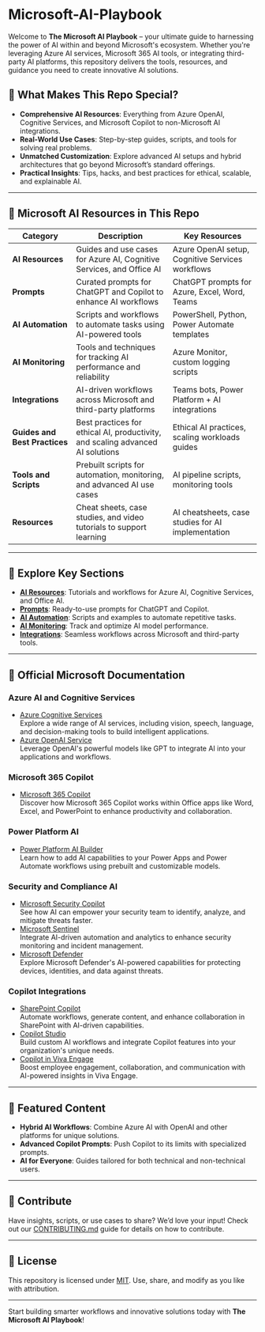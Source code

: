 # Microsoft-AI-Playbook


Welcome to **The Microsoft AI Playbook** – your ultimate guide to harnessing the power of AI within and beyond Microsoft's ecosystem. Whether you're leveraging Azure AI services, Microsoft 365 AI tools, or integrating third-party AI platforms, this repository delivers the tools, resources, and guidance you need to create innovative AI solutions.

## 🚀 What Makes This Repo Special?

- **Comprehensive AI Resources**: Everything from Azure OpenAI, Cognitive Services, and Microsoft Copilot to non-Microsoft AI integrations.
- **Real-World Use Cases**: Step-by-step guides, scripts, and tools for solving real problems.
- **Unmatched Customization**: Explore advanced AI setups and hybrid architectures that go beyond Microsoft’s standard offerings.
- **Practical Insights**: Tips, hacks, and best practices for ethical, scalable, and explainable AI.

---

## 📂 Microsoft AI Resources in This Repo

| **Category**                | **Description**                                                                 | **Key Resources**                                     |
|-----------------------------|---------------------------------------------------------------------------------|-----------------------------------------------------|
| **AI Resources**            | Guides and use cases for Azure AI, Cognitive Services, and Office AI            | Azure OpenAI setup, Cognitive Services workflows    |
| **Prompts**                 | Curated prompts for ChatGPT and Copilot to enhance AI workflows                 | ChatGPT prompts for Azure, Excel, Word, Teams       |
| **AI Automation**           | Scripts and workflows to automate tasks using AI-powered tools                  | PowerShell, Python, Power Automate templates        |
| **AI Monitoring**           | Tools and techniques for tracking AI performance and reliability                | Azure Monitor, custom logging scripts               |
| **Integrations**            | AI-driven workflows across Microsoft and third-party platforms                  | Teams bots, Power Platform + AI integrations        |
| **Guides and Best Practices**| Best practices for ethical AI, productivity, and scaling advanced AI solutions | Ethical AI practices, scaling workloads guides      |
| **Tools and Scripts**       | Prebuilt scripts for automation, monitoring, and advanced AI use cases          | AI pipeline scripts, monitoring tools               |
| **Resources**               | Cheat sheets, case studies, and video tutorials to support learning             | AI cheatsheets, case studies for AI implementation  |

---

## 🔗 Explore Key Sections

- **[AI Resources](AI-Resources)**: Tutorials and workflows for Azure AI, Cognitive Services, and Office AI.
- **[Prompts](Prompts)**: Ready-to-use prompts for ChatGPT and Copilot.
- **[AI Automation](Tools-and-Scripts/AI-Automation)**: Scripts and examples to automate repetitive tasks.
- **[AI Monitoring](Tools-and-Scripts/AI-Monitoring)**: Track and optimize AI model performance.
- **[Integrations](Tools-and-Scripts/Integrations)**: Seamless workflows across Microsoft and third-party tools.

---

## 📘 Official Microsoft Documentation

### **Azure AI and Cognitive Services**
- [Azure Cognitive Services](https://learn.microsoft.com/en-us/azure/cognitive-services/)  
  Explore a wide range of AI services, including vision, speech, language, and decision-making tools to build intelligent applications.
- [Azure OpenAI Service](https://learn.microsoft.com/en-us/azure/cognitive-services/openai/)  
  Leverage OpenAI's powerful models like GPT to integrate AI into your applications and workflows.

### **Microsoft 365 Copilot**
- [Microsoft 365 Copilot](https://www.microsoft.com/en-us/microsoft-365/copilot)  
  Discover how Microsoft 365 Copilot works within Office apps like Word, Excel, and PowerPoint to enhance productivity and collaboration.

### **Power Platform AI**
- [Power Platform AI Builder](https://learn.microsoft.com/en-us/power-platform/ai-builder/)  
  Learn how to add AI capabilities to your Power Apps and Power Automate workflows using prebuilt and customizable models.

### **Security and Compliance AI**
- [Microsoft Security Copilot](https://www.microsoft.com/en-us/security/blog/2023/06/introducing-security-copilot/)  
  See how AI can empower your security team to identify, analyze, and mitigate threats faster.
- [Microsoft Sentinel](https://learn.microsoft.com/en-us/azure/sentinel/)  
  Integrate AI-driven automation and analytics to enhance security monitoring and incident management.
- [Microsoft Defender](https://learn.microsoft.com/en-us/microsoft-365/security/defender/overview?view=o365-worldwide)  
  Explore Microsoft Defender's AI-powered capabilities for protecting devices, identities, and data against threats.

### **Copilot Integrations**
- [SharePoint Copilot](https://learn.microsoft.com/en-us/microsoft-365/sharepoint/capacity-planning-for-office-apps?view=o365-worldwide)  
  Automate workflows, generate content, and enhance collaboration in SharePoint with AI-driven capabilities.
- [Copilot Studio](https://learn.microsoft.com/en-us/microsoft-365/enterprise/copilot-studio)  
  Build custom AI workflows and integrate Copilot features into your organization's unique needs.
- [Copilot in Viva Engage](https://learn.microsoft.com/en-us/viva/engage/copilot)  
  Boost employee engagement, collaboration, and communication with AI-powered insights in Viva Engage.


---

## 🌟 Featured Content

- **Hybrid AI Workflows**: Combine Azure AI with OpenAI and other platforms for unique solutions.
- **Advanced Copilot Prompts**: Push Copilot to its limits with specialized prompts.
- **AI for Everyone**: Guides tailored for both technical and non-technical users.

---

## 🤝 Contribute

Have insights, scripts, or use cases to share? We’d love your input! Check out our [CONTRIBUTING.md](CONTRIBUTING.md) guide for details on how to contribute.

---

## 📜 License

This repository is licensed under [MIT](LICENSE). Use, share, and modify as you like with attribution.

---

Start building smarter workflows and innovative solutions today with **The Microsoft AI Playbook**!
